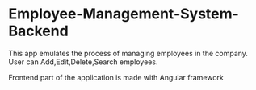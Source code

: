 # Employee-Management-System-Backend
This app emulates the process of managing employees in the company. User can Add,Edit,Delete,Search employees.

Frontend part of the application is made with Angular framework
